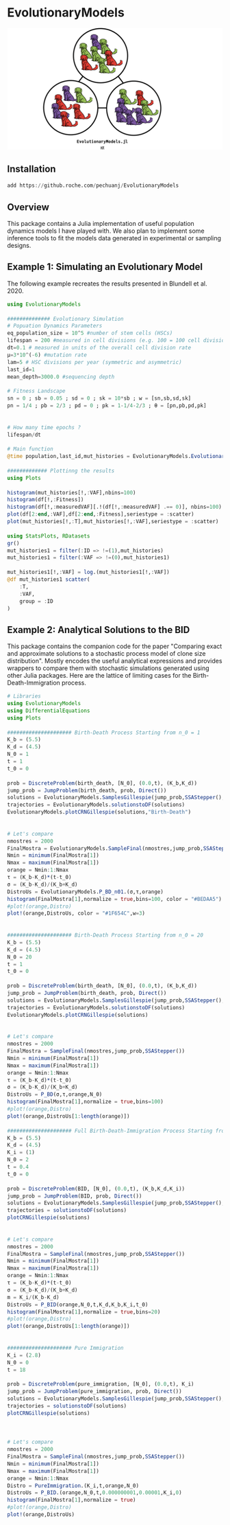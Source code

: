 # EvolutionaryModels

<p align="center">
  <img width="700"  src="https://github.com/PechuanLab/EvolutionaryModels/blob/main/harveys.png.001.png">
</p>


## Installation

```julia
add https://github.roche.com/pechuanj/EvolutionaryModels
```

## Overview

This package contains a Julia implementation of useful population dynamics models I have played with. We also plan to implement some inference tools to fit the models data generated in experimental or sampling designs. 

## Example 1: Simulating an Evolutionary Model

The following example recreates the results presented in Blundell et al. 2020.

```julia
using EvolutionaryModels

############## Evolutionary Simulation
# Popuation Dynamics Parameters
eq_population_size = 10^5 #number of stem cells (HSCs)
lifespan = 200 #measured in cell divisions (e.g. 100 = 100 cell divisions)
dt=0.1 # measured in units of the overall cell division rate
μ=3*10^(-6) #mutation rate
lam=5 # HSC divisions per year (symmetric and asymmetric)
last_id=1
mean_depth=3000.0 #sequencing depth

# Fitness Landscape
sn = 0 ; sb = 0.05 ; sd = 0 ; sk = 10*sb ; w = [sn,sb,sd,sk]
pn = 1/4 ; pb = 2/3 ; pd = 0 ; pk = 1-1/4-2/3 ; θ = [pn,pb,pd,pk]


# How many time epochs ?
lifespan/dt

# Main function
@time population,last_id,mut_histories = EvolutionaryModels.EvolutionaryDynamics(eq_population_size,dt,lifespan,μ,w,θ)

############# Plottinng the results
using Plots

histogram(mut_histories[!,:VAF],nbins=100)
histogram(df[!,:Fitness])
histogram(df[!,:measuredVAF][.!(df[!,:measuredVAF] .== 0)], nbins=100) 
plot(df[2:end,:VAF],df[2:end,:Fitness],seriestype = :scatter)
plot(mut_histories[!,:T],mut_histories[!,:VAF],seriestype = :scatter)

using StatsPlots, RDatasets
gr()
mut_histories1 = filter(:ID => !=(1),mut_histories)
mut_histories1 = filter(:VAF => !=(0),mut_histories1)

mut_histories1[!,:VAF] = log.(mut_histories1[!,:VAF])
@df mut_histories1 scatter(
    :T,
    :VAF,
    group = :ID
)

```

## Example 2: Analytical Solutions to the BID 

This package contains the companion code for the paper "Comparing exact and approximate solutions to a stochastic process model of clone size distribution". Mostly encodes the useful analytical expressions and provides wrappers to compare them with stochastic simulations generated using other Julia packages. Here are the lattice of limiting cases for the Birth-Death-Immigration process.

```julia
# Libraries
using EvolutionaryModels
using DifferentialEquations
using Plots

##################### Birth-Death Process Starting from n_0 = 1
K_b = (5.5)
K_d = (4.5)
N_0 = 1
t = 1
t_0 = 0

prob = DiscreteProblem(birth_death, [N_0], (0.0,t), (K_b,K_d))
jump_prob = JumpProblem(birth_death, prob, Direct())
solutions = EvolutionaryModels.SamplesGillespie(jump_prob,SSAStepper(),100)
trajectories = EvolutionaryModels.solutionstoDF(solutions)
EvolutionaryModels.plotCRNGillespie(solutions,"Birth-Death")


# Let's compare
nmostres = 2000
FinalMostra = EvolutionaryModels.SampleFinal(nmostres,jump_prob,SSAStepper(),1)
Nmin = minimum(FinalMostra[1])
Nmax = maximum(FinalMostra[1])
orange = Nmin:1:Nmax
τ = (K_b-K_d)*(t-t_0)
σ = (K_b-K_d)/(K_b+K_d)
DistroUs = EvolutionaryModels.P_BD_n01.(σ,τ,orange)
histogram(FinalMostra[1],normalize = true,bins=100, color = "#BEDAA5")
#plot!(orange,Distro)
plot!(orange,DistroUs, color = "#1F654C",w=3)


##################### Birth-Death Process Starting from n_0 = 20
K_b = (5.5)
K_d = (4.5)
N_0 = 20
t = 1
t_0 = 0

prob = DiscreteProblem(birth_death, [N_0], (0.0,t), (K_b,K_d))
jump_prob = JumpProblem(birth_death, prob, Direct())
solutions = EvolutionaryModels.SamplesGillespie(jump_prob,SSAStepper(),100)
trajectories = EvolutionaryModels.solutionstoDF(solutions)
EvolutionaryModels.plotCRNGillespie(solutions)


# Let's compare
nmostres = 2000
FinalMostra = SampleFinal(nmostres,jump_prob,SSAStepper())
Nmin = minimum(FinalMostra[1])
Nmax = maximum(FinalMostra[1])
orange = Nmin:1:Nmax
τ = (K_b-K_d)*(t-t_0)
σ = (K_b-K_d)/(K_b+K_d)
DistroUs = P_BD(σ,τ,orange,N_0)
histogram(FinalMostra[1],normalize = true,bins=100)
#plot!(orange,Distro)
plot!(orange,DistroUs[1:length(orange)])

##################### Full Birth-Death-Immigration Process Starting from n_0 = 2
K_b = (5.5)
K_d = (4.5)
K_i = (1)
N_0 = 2
t = 0.4
t_0 = 0

prob = DiscreteProblem(BID, [N_0], (0.0,t), (K_b,K_d,K_i))
jump_prob = JumpProblem(BID, prob, Direct())
solutions = EvolutionaryModels.SamplesGillespie(jump_prob,SSAStepper(),100)
trajectories = solutionstoDF(solutions)
plotCRNGillespie(solutions)


# Let's compare
nmostres = 2000
FinalMostra = SampleFinal(nmostres,jump_prob,SSAStepper())
Nmin = minimum(FinalMostra[1])
Nmax = maximum(FinalMostra[1])
orange = Nmin:1:Nmax
τ = (K_b-K_d)*(t-t_0)
σ = (K_b-K_d)/(K_b+K_d)
m = K_i/(K_b-K_d)
DistroUs = P_BID(orange,N_0,t,K_d,K_b,K_i,t_0)
histogram(FinalMostra[1],normalize = true,bins=20)
#plot!(orange,Distro)
plot!(orange,DistroUs[1:length(orange)])


##################### Pure Immigration
K_i = (2.8)
N_0 = 0
t = 18

prob = DiscreteProblem(pure_immigration, [N_0], (0.0,t), K_i)
jump_prob = JumpProblem(pure_immigration, prob, Direct())
solutions = EvolutionaryModels.SamplesGillespie(jump_prob,SSAStepper(),100)
trajectories = solutionstoDF(solutions)
plotCRNGillespie(solutions)



# Let's compare
nmostres = 2000
FinalMostra = SampleFinal(nmostres,jump_prob,SSAStepper())
Nmin = minimum(FinalMostra[1])
Nmax = maximum(FinalMostra[1])
orange = Nmin:1:Nmax
Distro = PureImmigration.(K_i,t,orange,N_0)
DistroUs = P_BID.(orange,N_0,t,0.000000001,0.00001,K_i,0)
histogram(FinalMostra[1],normalize = true)
#plot!(orange,Distro)
plot!(orange,DistroUs)


```

